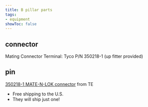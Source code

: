 ```yaml
---
title: B pillar parts
tags:
- equipment
showToc: false
---
```

## connector
Mating Connector Terminal: Tyco P/N 350218-1 (up fitter provided)
## pin
 [350218-1 MATE-N-LOK connector](https://www.te.com/usa-en/product-350218-1.html) from TE
- Free shipping to the U.S.
- They will ship just one!
